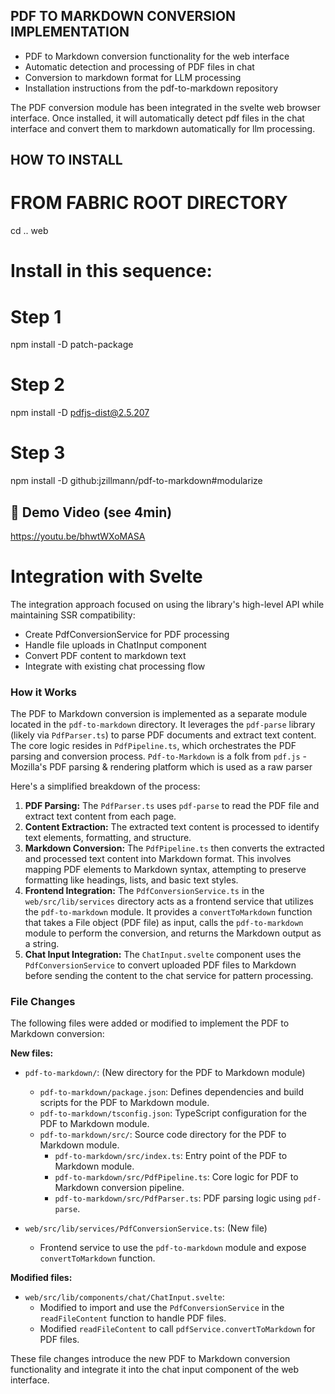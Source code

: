 ## PDF TO MARKDOWN CONVERSION IMPLEMENTATION

- PDF to Markdown conversion functionality for the web interface
- Automatic detection and processing of PDF files in chat
- Conversion to markdown format for LLM processing
- Installation instructions from the pdf-to-markdown repository

The PDF conversion module has been integrated in the svelte web browser interface. Once installed, it will automatically detect pdf files in the chat interface and convert them to markdown automatically for llm processing.


## HOW TO INSTALL

# FROM FABRIC ROOT DIRECTORY
  cd .. web

# Install in this sequence: 
# Step 1
npm install -D patch-package
# Step 2
npm install -D pdfjs-dist@2.5.207
# Step 3
npm install -D github:jzillmann/pdf-to-markdown#modularize


## 🎥 Demo Video (see 4min)
https://youtu.be/bhwtWXoMASA

# Integration with Svelte

The integration approach focused on using the library's high-level API while maintaining SSR compatibility:

- Create PdfConversionService for PDF processing
- Handle file uploads in ChatInput component
- Convert PDF content to markdown text
- Integrate with existing chat processing flow



### How it Works

The PDF to Markdown conversion is implemented as a separate module located in the `pdf-to-markdown` directory. It leverages the `pdf-parse` library (likely via `PdfParser.ts`) to parse PDF documents and extract text content. The core logic resides in `PdfPipeline.ts`, which orchestrates the PDF parsing and conversion process. `Pdf-to-Markdown` is a folk from `pdf.js` - Mozilla's PDF parsing & rendering platform which is used as a raw parser

Here's a simplified breakdown of the process:

1.  **PDF Parsing:** The `PdfParser.ts` uses `pdf-parse` to read the PDF file and extract text content from each page.
2.  **Content Extraction:** The extracted text content is processed to identify text elements, formatting, and structure.
3.  **Markdown Conversion:** The `PdfPipeline.ts` then converts the extracted and processed text content into Markdown format. This involves mapping PDF elements to Markdown syntax, attempting to preserve formatting like headings, lists, and basic text styles.
4.  **Frontend Integration:** The `PdfConversionService.ts` in the `web/src/lib/services` directory acts as a frontend service that utilizes the `pdf-to-markdown` module. It provides a `convertToMarkdown` function that takes a File object (PDF file) as input, calls the `pdf-to-markdown` module to perform the conversion, and returns the Markdown output as a string.
5.  **Chat Input Integration:** The `ChatInput.svelte` component uses the `PdfConversionService` to convert uploaded PDF files to Markdown before sending the content to the chat service for pattern processing.



### File Changes

The following files were added or modified to implement the PDF to Markdown conversion:

**New files:**

*   `pdf-to-markdown/`: (New directory for the PDF to Markdown module)
    *   `pdf-to-markdown/package.json`:  Defines dependencies and build scripts for the PDF to Markdown module.
    *   `pdf-to-markdown/tsconfig.json`: TypeScript configuration for the PDF to Markdown module.
    *   `pdf-to-markdown/src/`: Source code directory for the PDF to Markdown module.
        *   `pdf-to-markdown/src/index.ts`: Entry point of the PDF to Markdown module.
        *   `pdf-to-markdown/src/PdfPipeline.ts`: Core logic for PDF to Markdown conversion pipeline.
        *   `pdf-to-markdown/src/PdfParser.ts`:  PDF parsing logic using `pdf-parse`.

*   `web/src/lib/services/PdfConversionService.ts`: (New file)
    *   Frontend service to use the `pdf-to-markdown` module and expose `convertToMarkdown` function.

**Modified files:**

*   `web/src/lib/components/chat/ChatInput.svelte`:
    *   Modified to import and use the `PdfConversionService` in the `readFileContent` function to handle PDF files.
    *   Modified `readFileContent` to call `pdfService.convertToMarkdown` for PDF files.

These file changes introduce the new PDF to Markdown conversion functionality and integrate it into the chat input component of the web interface.

